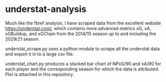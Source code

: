 # understat-analysis

Much like the fbref analysis, I have scraped data from the excellent website https://understat.com/, which contains more advanced metrics
xG, xA, xGBuildup, and xGChain from the 2014/15 season up to and including the 2029/21 season.

understat_scrape.py uses a python module to scrape all the understat data and export it in to a large csv file.

understat_chart.py produces a stacked bar chart of NPxG/90 and xA/90 for each player and the corresponding season for which the data is attributed. Plot is attached in this repository.


